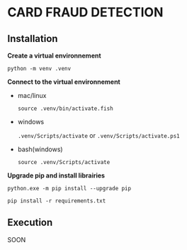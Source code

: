 # CARD FRAUD DETECTION

## Installation

**Create a virtual environnement**

`python -m venv .venv`

**Connect to the virtual environnement**

- mac/linux

    `source .venv/bin/activate.fish`

- windows

    `.venv/Scripts/activate` or `.venv/Scripts/activate.ps1`
    
- bash(windows)

    `source .venv/Scripts/activate`

**Upgrade pip and install librairies**

`python.exe -m pip install --upgrade pip`

`pip install -r requirements.txt`

## Execution

SOON